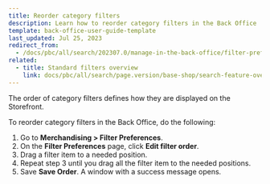 ```yaml
---
title: Reorder category filters
description: Learn how to reorder category filters in the Back Office
template: back-office-user-guide-template
last_updated: Jul 25, 2023
redirect_from:
  - /docs/pbc/all/search/202307.0/manage-in-the-back-office/filter-preferences/reorder-filter-preferences.html
related:
  - title: Standard filters overview
    link: docs/pbc/all/search/page.version/base-shop/search-feature-overview/standard-filters-overview.html
---
```


The order of category filters defines how they are displayed on the Storefront.

To reorder category filters in the Back Office, do the following:

1. Go to **Merchandising&nbsp;<span aria-label="and then">></span> Filter Preferences**.
2. On the **Filter Preferences** page, click **Edit filter order**.
3. Drag a filter item to a needed position.
4. Repeat step 3 until you drag all the filter item to the needed positions.
5. Save **Save Order**.
    A window with a success message opens.
